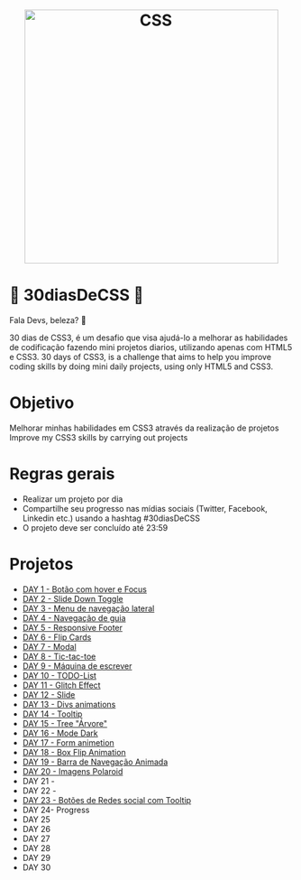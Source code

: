 <h1 align="center">
    <img alt="CSS" title="#CSS" src="https://github.com/IamThiago-IT/30_Dias_de_CSS/blob/master/astronaut.svg" width="450px" />
</h1>

# 🚀 30diasDeCSS 🚀
Fala Devs, beleza? 🤘

30 dias de CSS3, é um desafio que visa ajudá-lo a melhorar as habilidades de codificação fazendo mini projetos diarios, utilizando apenas com HTML5 e CSS3.
30 days of CSS3, is a challenge that aims to help you improve coding skills by doing mini daily projects, using only HTML5 and CSS3.

# Objetivo
Melhorar minhas habilidades em CSS3 através da realização de projetos
Improve my CSS3 skills by carrying out projects

# Regras gerais
- Realizar um projeto por dia
- Compartilhe seu progresso nas mídias sociais (Twitter, Facebook, Linkedin etc.) usando a hashtag #30diasDeCSS
- O projeto deve ser concluído até 23:59

# Projetos
- [DAY 1 -  Botão com hover e Focus](https://github.com/IamThiago-IT/30_Dias_de_CSS/tree/master/Projetos/Dia_01)
- [DAY 2 -  Slide Down Toggle](https://github.com/IamThiago-IT/30_Dias_de_CSS/tree/master/Projetos/Dia_02)
- [DAY 3 -  Menu de navegação lateral](https://github.com/IamThiago-IT/30_Dias_de_CSS/tree/master/Projetos/Dia_03)
- [DAY 4 -  Navegação de guia](https://github.com/IamThiago-IT/30_Dias_de_CSS/tree/master/Projetos/Dia_04)
- [DAY 5 -  Responsive Footer](https://github.com/IamThiago-IT/30_Dias_de_CSS/tree/master/Projetos/Dia_05)
- [DAY 6 -  Flip Cards](https://github.com/IamThiago-IT/30_Dias_de_CSS/tree/master/Projetos/Dia_06)
- [DAY 7 -  Modal](https://github.com/IamThiago-IT/30_Dias_de_CSS/tree/master/Projetos/Dia_07)
- [DAY 8 -  Tic-tac-toe](https://github.com/IamThiago-IT/30_Dias_de_CSS/tree/master/Projetos/Dia_08)
- [DAY 9 -  Máquina de escrever](https://github.com/IamThiago-IT/30_Dias_de_CSS/tree/master/Projetos/Dia_09)
- [DAY 10 - TODO-List](https://github.com/IamThiago-IT/30_Dias_de_CSS/tree/master/Projetos/Dia_10)
- [DAY 11 - Glitch Effect](https://github.com/IamThiago-IT/30_Dias_de_CSS/tree/master/Projetos/Dia_11)
- [DAY 12 - Slide](https://github.com/IamThiago-IT/30_Dias_de_CSS/tree/master/Projetos/Dia_12)
- [DAY 13 -  Divs animations](https://github.com/IamThiago-IT/30_Dias_de_CSS/tree/master/Projetos/Dia_13)
- [DAY 14 -  Tooltip](https://github.com/IamThiago-IT/30_Dias_de_CSS/tree/master/Projetos/Dia_14)
- [DAY 15 - Tree "Árvore"](https://github.com/IamThiago-IT/30_Dias_de_CSS/tree/master/Projetos/Dia_15)
- [DAY 16 -  Mode Dark](https://github.com/IamThiago-IT/30_Dias_de_CSS/tree/master/Projetos/Dia_16)
- [DAY 17 - Form animetion](https://github.com/IamThiago-IT/30_Dias_de_CSS/tree/master/Projetos/Dia_17)
- [DAY 18 - Box Flip Animation](https://github.com/IamThiago-IT/30_Dias_de_CSS/tree/master/Projetos/Dia_18)
- [DAY 19 - Barra de Navegação Animada](https://github.com/IamThiago-IT/30_Dias_de_CSS/tree/master/Projetos/Dia_19)
- [DAY 20 - Imagens Polaroid](https://github.com/IamThiago-IT/30_Dias_de_CSS/tree/master/Projetos/Dia_20)
- DAY 21 -
- DAY 22 -
- [DAY 23 - Botões de Redes social com Tooltip](https://github.com/IamThiago-IT/30_Dias_de_CSS/tree/master/Projetos/Dia_23)
- DAY 24- Progress
- DAY 25
- DAY 26
- DAY 27
- DAY 28
- DAY 29
- DAY 30

